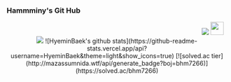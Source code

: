 ### Hammminy's Git Hub

<div align = "right">
<a href="https://hits.seeyoufarm.com"><img src="https://hits.seeyoufarm.com/api/count/incr/badge.svg?url=https%3A%2F%2Fgithub.com%2FHyeminBaek&count_bg=%23AFA1B4&title_bg=%236A5282&icon=cplusplus.svg&icon_color=%23FFFFFF&title=HITS&edge_flat=true"/></a>
<a href="https://instagram.com/hammminy"><img height="30" src="https://github.com/WaylonWalker/WaylonWalker/blob/main/icon/instagram.jpg?raw=true"></a>&nbsp;&nbsp;
</div>
 
<div align = "center">
  <img src="https://i.pinimg.com/originals/e4/26/70/e426702edf874b181aced1e2fa5c6cde.gif">
![HyeminBaek's github stats](https://github-readme-stats.vercel.app/api?username=HyeminBaek&theme=light&show_icons=true)
[![solved.ac tier](http://mazassumnida.wtf/api/generate_badge?boj=bhm7266)](https://solved.ac/bhm7266)
</div>
